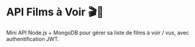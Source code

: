 # API Films à Voir 🎬🍿

Mini API Node.js + MongoDB pour gérer sa liste de films à voir / vus, avec authentification JWT.
